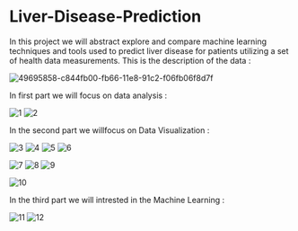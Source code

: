 # Liver-Disease-Prediction
In this project we will abstract explore and compare machine learning techniques and tools used to predict liver disease for patients utilizing a set of health data measurements. 
This is the description of the data :

![49695858-c844fb00-fb66-11e8-91c2-f06fb06f8d7f](https://user-images.githubusercontent.com/57867070/81474385-5d896a80-9205-11ea-9c54-62b3aa879ffa.png)

In first part we will focus on data analysis : 

![1](https://user-images.githubusercontent.com/57867070/81475220-2322cc00-920b-11ea-9ebb-e9456a6d4095.PNG)
![2](https://user-images.githubusercontent.com/57867070/81475227-2ae27080-920b-11ea-8652-46a49e1f7f45.PNG)

In the second part we willfocus on Data Visualization :

![3](https://user-images.githubusercontent.com/57867070/81475541-3c2c7c80-920d-11ea-887a-0fb878ea3229.PNG)
![4](https://user-images.githubusercontent.com/57867070/81475544-3df64000-920d-11ea-8faa-c2ced1d45900.PNG)
![5](https://user-images.githubusercontent.com/57867070/81475545-3f276d00-920d-11ea-9ff0-23bc7d4d5494.PNG)
![6](https://user-images.githubusercontent.com/57867070/81475548-40f13080-920d-11ea-8e2b-e8212e8c54ad.PNG)

![7](https://user-images.githubusercontent.com/57867070/81475553-477fa800-920d-11ea-8789-9e9f0ad528c2.PNG)
![8](https://user-images.githubusercontent.com/57867070/81475561-56665a80-920d-11ea-856a-0bb410adc077.PNG)
![9](https://user-images.githubusercontent.com/57867070/81476411-19509700-9212-11ea-8d62-483af72edaa9.PNG)

![10](https://user-images.githubusercontent.com/57867070/81475571-641be000-920d-11ea-84c9-a29efd530ae8.PNG)

In the third part we will intrested in the Machine Learning :

![11](https://user-images.githubusercontent.com/57867070/81476050-fd4bf600-920f-11ea-8e73-fd5535c0b5d7.PNG)
![12](https://user-images.githubusercontent.com/57867070/81476039-ead1bc80-920f-11ea-9deb-8002a584b0a8.PNG)
